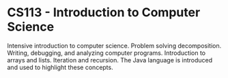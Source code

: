 # CS113 - Introduction to Computer Science
Intensive introduction to computer science. Problem solving decomposition. Writing, debugging, and analyzing computer programs. Introduction to arrays and lists. Iteration and recursion. The Java language is introduced and used to highlight these concepts.
